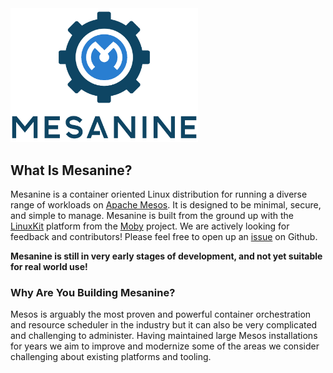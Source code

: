 <img width="300px" src="https://raw.githubusercontent.com/mesanine/www/master/mesanine/static/images/logo.png" alt="logo"/>

## What Is Mesanine?

Mesanine is a container oriented Linux distribution for running a diverse range of workloads on [Apache Mesos](https://mesos.apache.org). It is designed to be minimal, secure, and simple to manage. Mesanine is built from the ground up with the [LinuxKit](https://github.com/linuxkit/linuxkit) platform from the [Moby](https://github.com/moby/tool) project. We are actively looking for feedback and contributors! Please feel free to open up an [issue](https://github.com/mesanine/mesanine/issues) on Github.

**Mesanine is still in very early stages of development, and not yet suitable for real world use!**


### Why Are You Building Mesanine?

Mesos is arguably the most proven and powerful container orchestration and resource scheduler in the industry 
but it can also be very complicated and challenging to administer. Having maintained large Mesos installations 
for years we aim to improve and modernize some of the areas we consider challenging about existing platforms
and tooling.
